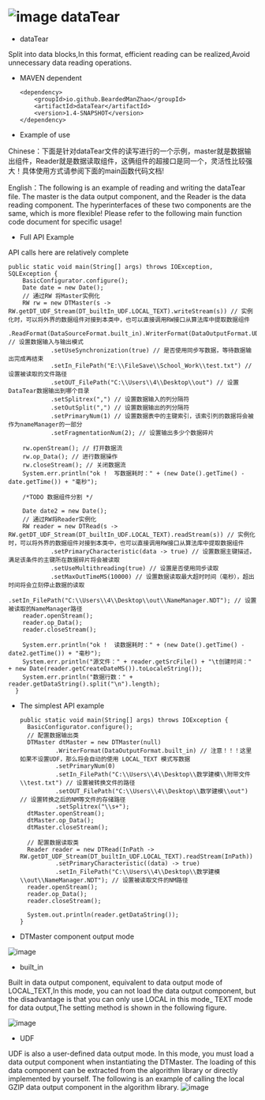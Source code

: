 # ![image](https://user-images.githubusercontent.com/113756063/191922682-384a6cd0-684d-4ca0-b442-9352834b036f.png) dataTear

 - dataTear

  Split into data blocks,In this format, efficient reading can be realized,Avoid unnecessary data reading operations.
  
  - MAVEN dependent

        <dependency>
            <groupId>io.github.BeardedManZhao</groupId>
            <artifactId>dataTear</artifactId>
            <version>1.4-SNAPSHOT</version>
        </dependency>
  
 - Example of use
 
  Chinese：下面是针对dataTear文件的读写进行的一个示例，master就是数据输出组件，Reader就是数据读取组件，这俩组件的超接口是同一个，灵活性比较强大！具体使用方式请参阅下面的main函数代码文档!
  
  
  English：The following is an example of reading and writing the dataTear file. The master is the data output component, and the Reader is the data reading component. The hyperinterfaces of these two components are the same, which is more flexible! Please refer to the following main function code document for specific usage!
  - Full API Example
 
 API calls here are relatively complete
 
    public static void main(String[] args) throws IOException, SQLException {
        BasicConfigurator.configure();
        Date date = new Date();
        // 通过RW 将Master实例化
        RW rw = new DTMaster(s -> RW.getDT_UDF_Stream(DT_builtIn_UDF.LOCAL_TEXT).writeStream(s)) // 实例化时，可以将外界的数据组件对接到本类中，也可以直接调用RW接口从算法库中提取数据组件
                .ReadFormat(DataSourceFormat.built_in).WriterFormat(DataOutputFormat.UDT) // 设置数据输入与输出模式
                .setUseSynchronization(true) // 是否使用同步写数据，等待数据输出完成再结束
                .setIn_FilePath("E:\\FileSave\\School_Work\\test.txt") // 设置被读取的文件路径
                .setOUT_FilePath("C:\\Users\\4\\Desktop\\out") // 设置DataTear数据输出到哪个目录
                .setSplitrex(",") // 设置数据输入的列分隔符
                .setOutSplit(",") // 设置数据输出的列分隔符
                .setPrimaryNum(1) // 设置数据表中的主键索引，该索引列的数据将会被作为nameManager的一部分
                .setFragmentationNum(2); // 设置输出多少个数据碎片

        rw.openStream(); // 打开数据流
        rw.op_Data(); // 进行数据操作
        rw.closeStream(); // 关闭数据流
        System.err.println("ok !  写数据耗时：" + (new Date().getTime() - date.getTime()) + "毫秒");

        /*TODO 数据组件分割 */

        Date date2 = new Date();
        // 通过RW将Reader实例化
        RW reader = new DTRead(s -> RW.getDT_UDF_Stream(DT_builtIn_UDF.LOCAL_TEXT).readStream(s)) // 实例化时，可以将外界的数据组件对接到本类中，也可以直接调用RW接口从算法库中提取数据组件
                .setPrimaryCharacteristic(data -> true) // 设置数据主键描述，满足该条件的主键所在数据碎片将会被读取
                .setUseMultithreading(true) // 设置是否使用同步读取
                .setMaxOutTimeMS(10000) // 设置数据读取最大超时时间（毫秒），超出时间将会立刻停止数据的读取
                .setIn_FilePath("C:\\Users\\4\\Desktop\\out\\NameManager.NDT"); // 设置被读取的NameManager路径
        reader.openStream();
        reader.op_Data();
        reader.closeStream();

        System.err.println("ok !  读数据耗时：" + (new Date().getTime() - date2.getTime()) + "毫秒");
        System.err.println("源文件：" + reader.getSrcFile() + "\t创建时间：" + new Date(reader.getCreateDateMS()).toLocaleString());
        System.err.println("数据行数：" + reader.getDataString().split("\n").length);
      }
- The simplest API example
     
      public static void main(String[] args) throws IOException {
        BasicConfigurator.configure();
        // 配置数据输出类
        DTMaster dtMaster = new DTMaster(null)
                .WriterFormat(DataOutputFormat.built_in) // 注意！！！这里如果不设置UDF，那么将会自动的使用 LOCAL_TEXT 模式写数据
                .setPrimaryNum(0)
                .setIn_FilePath("C:\\Users\\4\\Desktop\\数学建模\\附带文件\\test.txt") // 设置被转换文件的路径
                .setOUT_FilePath("C:\\Users\\4\\Desktop\\数学建模\\out") // 设置转换之后的NM等文件的存储路径
                .setSplitrex("\\s+");
        dtMaster.openStream();
        dtMaster.op_Data();
        dtMaster.closeStream();

        // 配置数据读取类
        Reader reader = new DTRead(InPath -> RW.getDT_UDF_Stream(DT_builtIn_UDF.LOCAL_TEXT).readStream(InPath))
                .setPrimaryCharacteristic((data) -> true)
                .setIn_FilePath("C:\\Users\\4\\Desktop\\数学建模\\out\\NameManager.NDT"); // 设置被读取文件的NM路径
        reader.openStream();
        reader.op_Data();
        reader.closeStream();

        System.out.println(reader.getDataString());
      }
    
 - DTMaster component output mode
 
 ![image](https://user-images.githubusercontent.com/113756063/191901173-5b01ca42-b2ec-461a-99dc-106a6b711eb7.png)
 - built_in
  
  Built in data output component, equivalent to data output mode of LOCAL_TEXT,In this mode, you can not load the data output component, but the disadvantage is that you can only use LOCAL in this mode_ TEXT mode for data output,The setting method is shown in the following figure.
 
![image](https://user-images.githubusercontent.com/113756063/191903087-8d3e70d3-f25e-4a6a-a55d-153a2d7a4c1f.png)

 - UDF

 UDF is also a user-defined data output mode. In this mode, you must load a data output component when instantiating the DTMaster. The loading of this data component can be extracted from the algorithm library or directly implemented by yourself. The following is an example of calling the local GZIP data output component in the algorithm library.
![image](https://user-images.githubusercontent.com/113756063/191902999-d3c19d66-332e-4140-91bf-05d0580fd008.png)


